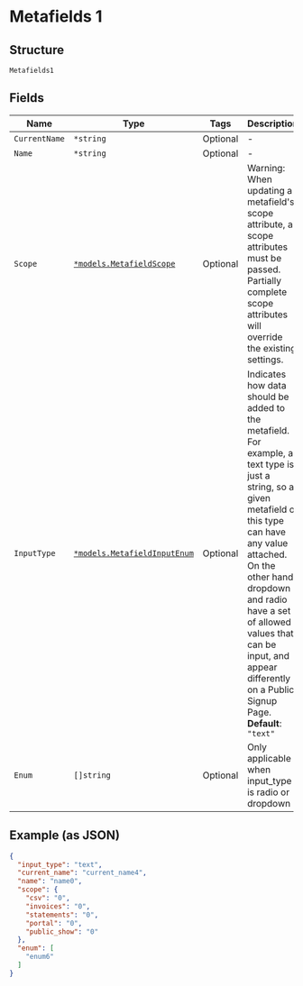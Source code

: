 
# Metafields 1

## Structure

`Metafields1`

## Fields

| Name | Type | Tags | Description |
|  --- | --- | --- | --- |
| `CurrentName` | `*string` | Optional | - |
| `Name` | `*string` | Optional | - |
| `Scope` | [`*models.MetafieldScope`](metafield-scope.md) | Optional | Warning: When updating a metafield's scope attribute, all scope attributes must be passed. Partially complete scope attributes will override the existing settings. |
| `InputType` | [`*models.MetafieldInputEnum`](metafield-input-enum.md) | Optional | Indicates how data should be added to the metafield. For example, a text type is just a string, so a given metafield of this type can have any value attached. On the other hand, dropdown and radio have a set of allowed values that can be input, and appear differently on a Public Signup Page.<br>**Default**: `"text"` |
| `Enum` | `[]string` | Optional | Only applicable when input_type is radio or dropdown |

## Example (as JSON)

```json
{
  "input_type": "text",
  "current_name": "current_name4",
  "name": "name0",
  "scope": {
    "csv": "0",
    "invoices": "0",
    "statements": "0",
    "portal": "0",
    "public_show": "0"
  },
  "enum": [
    "enum6"
  ]
}
```

